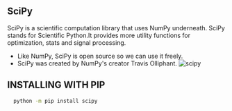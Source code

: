 ## SciPy
SciPy is a scientific computation library that uses NumPy underneath.
SciPy stands for Scientific Python.It provides more utility functions for optimization, stats and signal processing.
 * Like NumPy, SciPy is open source so we can use it freely.
 * SciPy was created by NumPy's creator Travis Olliphant.
![scipy](https://github.com/ThisIs-Developer/Python/assets/109382325/0f0cd351-227f-4227-9918-9f4f194da488)
## INSTALLING WITH PIP
```bash
  python -m pip install scipy
```
